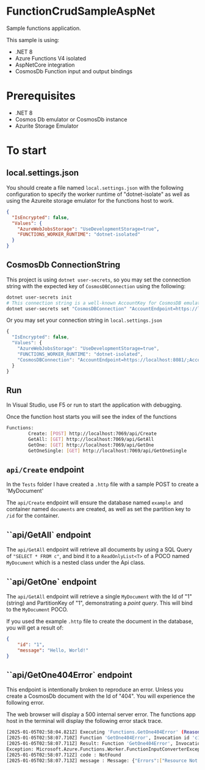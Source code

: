 # FunctionCrudSampleAspNet

Sample functions application.

This sample is using:
- .NET 8  
- Azure Functions V4 isolated  
- AspNetCore integration  
- CosmosDb Function input and output bindings  

# Prerequisites
- .NET 8  
- Cosmos Db emulator or CosmosDb instance  
- Azurite Storage Emulator  

# To start

## local.settings.json

You should create a file named `local.settings.json` with the following configuration to specify the worker runtime of "dotnet-isolate" as well as using the Azureite storage emulator for the functions host to work.

```json
{
  "IsEncrypted": false,
  "Values": {
    "AzureWebJobsStorage": "UseDevelopmentStorage=true",
    "FUNCTIONS_WORKER_RUNTIME": "dotnet-isolated"
  }
}
```

## CosmosDb ConnectionString
This project is using `dotnet user-secrets`, so you may set the connection string with the expected key of `CosmosDBConnection` using the following:  

```sh
dotnet user-secrets init
# This connection string is a well-known AccountKey for CosmosDB emulator
dotnet user-secrets set "CosmosDBConnection" "AccountEndpoint=https://localhost:8081/;AccountKey=C2y6yDjf5/R+ob0N8A7Cgv30VRDJIWEHLM+4QDU5DE2nQ9nDuVTqobD4b8mGGyPMbIZnqyMsEcaGQy67XIw/Jw=="
```

Or you may set your connection string in `local.settings.json`  

```js
{
  "IsEncrypted": false,
  "Values": {
    "AzureWebJobsStorage": "UseDevelopmentStorage=true",
    "FUNCTIONS_WORKER_RUNTIME": "dotnet-isolated",
    "CosmosDBConnection": "AccountEndpoint=https://localhost:8081/;AccountKey=C2y6yDjf5/R+ob0N8A7Cgv30VRDJIWEHLM+4QDU5DE2nQ9nDuVTqobD4b8mGGyPMbIZnqyMsEcaGQy67XIw/Jw=="
  }
}
```

## Run
In Visual Studio, use F5 or run to start the application with debugging.  

Once the function host starts you will see the index of the functions  

```sh
Functions:
        Create: [POST] http://localhost:7069/api/Create
        GetAll: [GET] http://localhost:7069/api/GetAll
        GetOne: [GET] http://localhost:7069/api/GetOne
        GetOneSingle: [GET] http://localhost:7069/api/GetOneSingle
```

## `api/Create` endpoint

In the `Tests` folder I have created a `.http` file with a sample POST to create a 'MyDocument'

The `api/Create` endpoint will ensure the database named `example `and container named `documents` are created, as well as set the partition key to `/id` for the container.


## ``api/GetAll` endpoint

The `api/GetAll` endpoint will retrieve all documents by using a SQL Query of `"SELECT * FROM c"`, and bind it to a `ReadOnlyList<T>` of a POCO named `MyDocument` which is a nested class under the Api class.

## ``api/GetOne` endpoint

The `api/GetAll` endpoint will retrieve a single `MyDocument` with the Id of "1" (string) and PartitionKey of "1", demonstrating a _point query_. This will bind to the `MyDocument` POCO.

If you used the example `.http` file to create the document in the database, you will get a result of:

```json
{
    "id": "1",
    "message": "Hello, World!"
}
```

## ``api/GetOne404Error` endpoint

This endpoint is intentionally broken to reproduce an error. Unless you create a CosmosDb document with the Id of "404". You will experience the following error.

The web browser will display a 500 internal server error.
The functions app host in the terminal will display the following error stack trace.

```sh
[2025-01-05T02:58:04.821Z] Executing 'Functions.GetOne404Error' (Reason='This function was programmatically called via the host APIs.', Id=c1ac3881-1699-4ede-a498-51b8501558b5)
[2025-01-05T02:58:07.710Z] Function 'GetOne404Error', Invocation id 'c1ac3881-1699-4ede-a498-51b8501558b5': An exception was thrown by the invocation.
[2025-01-05T02:58:07.711Z] Result: Function 'GetOne404Error', Invocation id 'c1ac3881-1699-4ede-a498-51b8501558b5': An exception was thrown by the invocation.
Exception: Microsoft.Azure.Functions.Worker.FunctionInputConverterException: Error converting 1 input parameters for Function 'GetOne404Error': Cannot convert input parameter 'myDocuments' to type 'FunctionCrudSampleAspNet.Api+MyDocument' from type 'Microsoft.Azure.Functions.Worker.Grpc.Messages.GrpcModelBindingData'. Error:Microsoft.Azure.Cosmos.CosmosException : Response status code does not indicate success: NotFound (404); Substatus: 0; ActivityId: 888741c2-6d9f-4b37-8ec1-25c94dc41ab1; Reason: (
[2025-01-05T02:58:07.712Z] code : NotFound
[2025-01-05T02:58:07.713Z] message : Message: {"Errors":["Resource Not Found. Learn more: https://aka.ms/cosmosdb-tsg-not-found"]}
```